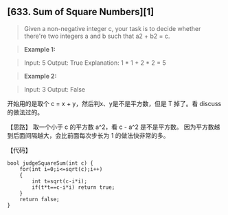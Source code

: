 ## [633. Sum of Square Numbers][1]

>  Given a non-negative integer c, your task is to decide whether there're two integers a and b such that a2 + b2 = c.

>**Example 1:**

>Input: 5
>Output: True
>Explanation: 1 * 1 + 2 * 2 = 5

>**Example 2:**

>Input: 3
>Output: False

开始用的是取个 c = x + y，然后判x、y是不是平方数，但是 T 掉了。看 discuss 的做法过的。

【思路】
取一个小于 c 的平方数 a^2，看 c - a^2 是不是平方数。
因为平方数越到后面间隔越大，会比前面每次步长为 1 的做法快非常的多。

【代码】
```
bool judgeSquareSum(int c) {
    for(int i=0;i<=sqrt(c);i++) 
    {
        int t=sqrt(c-i*i);
        if(t*t==c-i*i) return true;
    }
    return false;
}
```
